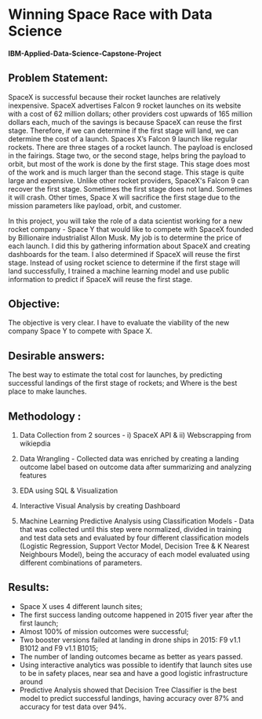 # Winning Space Race with Data Science
#### IBM-Applied-Data-Science-Capstone-Project

## Problem Statement:
SpaceX is successful because their rocket launches are relatively inexpensive. SpaceX advertises Falcon 9 rocket launches on its website with a cost of 62 million dollars; other providers cost upwards of 165 million dollars each, much of the savings is because SpaceX can reuse the first stage. Therefore, if we can determine if the first stage will land, we can determine the cost of a launch. Spaces X’s Falcon 9 launch like regular rockets. There are three stages of a rocket launch. The payload is enclosed in the fairings. Stage two, or the second stage, helps bring the payload to orbit, but most of the work is done by the first stage. This stage does most of the work and is much larger than the second stage. This stage is quite large and expensive. Unlike other rocket providers, SpaceX's Falcon 9 can recover the first stage. Sometimes the first stage does not land. Sometimes it will crash. Other times, Space X will sacrifice the first stage due to the mission parameters like payload, orbit, and customer. 

In this project, you will take the role of a data scientist working for a new rocket company - Space Y that would like to compete with SpaceX founded by Billionaire industrialist Allon Musk. My job is to determine the price of each launch. I did this by gathering information about SpaceX and creating dashboards for the team. I also determined if SpaceX will reuse the first stage. Instead of using rocket science to determine if the first stage will land successfully, I trained a machine learning model and use public information to predict if SpaceX will reuse the first stage.

## Objective:
The objective is very clear. I have to evaluate the viability of the new company Space Y to compete with Space X. 

## Desirable answers:
The best way to estimate the total cost for launches, by predicting successful landings of the first stage of rockets; and Where is the best place to make launches.

## Methodology : 
1. Data Collection from 2 sources - 
    i) SpaceX API & 
    ii) Webscrapping from wikiepdia

2. Data Wrangling - Collected data was enriched by creating a landing outcome label based on outcome data after summarizing and analyzing features

3. EDA using SQL & Visualization

4. Interactive Visual Analysis by creating Dashboard

5. Machine Learning Predictive Analysis using Classification Models - Data that was collected until this step were normalized, divided in training  and test data sets and evaluated by four different classification models (Logistic Regression, Support Vector Model, Decision Tree & K Nearest Neighbours Model), being  the accuracy of each model evaluated using different combinations of  parameters.

## Results: 
- Space X uses 4 different launch sites;
- The first success landing outcome happened in 2015 fiver year after the first launch;
- Almost 100% of mission outcomes were successful;
- Two booster versions failed at landing in drone ships in 2015: F9 v1.1 B1012 and F9 v1.1 B1015;
- The number of landing outcomes became as better as years passed.
- Using interactive analytics was possible to identify that launch sites use to be in safety places, near sea and have a good logistic infrastructure around
- Predictive Analysis showed that Decision Tree Classifier is the best model to predict successful landings, having  accuracy over 87% and accuracy for test data over  94%.


